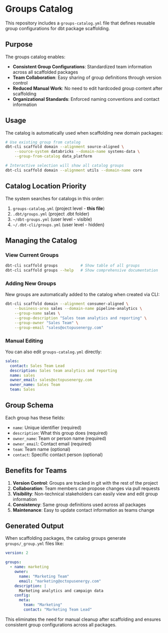# Groups Catalog

This repository includes a `groups-catalog.yml` file that defines reusable group configurations for dbt package scaffolding.

## Purpose

The groups catalog enables:
- **Consistent Group Configurations**: Standardized team information across all scaffolded packages
- **Team Collaboration**: Easy sharing of group definitions through version control
- **Reduced Manual Work**: No need to edit hardcoded group content after scaffolding
- **Organizational Standards**: Enforced naming conventions and contact information

## Usage

The catalog is automatically used when scaffolding new domain packages:

```bash
# Use existing group from catalog
dbt-cli scaffold domain --alignment source-aligned \
    --source-system databricks --domain-name systems-data \
    --group-from-catalog data_platform

# Interactive selection will show all catalog groups
dbt-cli scaffold domain --alignment utils --domain-name core
```

## Catalog Location Priority

The system searches for catalogs in this order:

1. `groups-catalog.yml` (project level - **this file**)
2. `.dbt/groups.yml` (project .dbt folder)  
3. `~/dbt-groups.yml` (user level - visible)
4. `~/.dbt-cli/groups.yml` (user level - hidden)

## Managing the Catalog

### View Current Groups
```bash
dbt-cli scaffold groups          # Show table of all groups
dbt-cli scaffold groups --help   # Show comprehensive documentation
```

### Adding New Groups

New groups are automatically added to the catalog when created via CLI:

```bash
dbt-cli scaffold domain --alignment consumer-aligned \
    --business-area sales --domain-name pipeline-analytics \
    --group-name sales \
    --group-description "Sales team analytics and reporting" \
    --group-owner "Sales Team" \
    --group-email "sales@octopusenergy.com"
```

### Manual Editing

You can also edit `groups-catalog.yml` directly:

```yaml
sales:
  contact: Sales Team Lead
  description: Sales team analytics and reporting
  name: sales
  owner_email: sales@octopusenergy.com
  owner_name: Sales Team
  team: Sales
```

## Group Schema

Each group has these fields:

- `name`: Unique identifier (required)
- `description`: What this group does (required)
- `owner_name`: Team or person name (required)
- `owner_email`: Contact email (required)
- `team`: Team name (optional)
- `contact`: Specific contact person (optional)

## Benefits for Teams

1. **Version Control**: Groups are tracked in git with the rest of the project
2. **Collaboration**: Team members can propose changes via pull requests
3. **Visibility**: Non-technical stakeholders can easily view and edit group information
4. **Consistency**: Same group definitions used across all packages
5. **Maintenance**: Easy to update contact information as teams change

## Generated Output

When scaffolding packages, the catalog groups generate `groups/_group.yml` files like:

```yaml
version: 2

groups:
  - name: marketing
    owner:
      name: "Marketing Team"
      email: "marketing@octopusenergy.com"
    description: |
      Marketing analytics and campaign data
    config:
      meta:
        team: "Marketing"
        contact: "Marketing Team Lead"
```

This eliminates the need for manual cleanup after scaffolding and ensures consistent group configurations across all packages.
